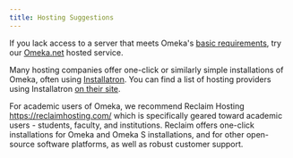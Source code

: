 ```yaml
---
title: Hosting Suggestions
---
```


If you lack access to a server that meets Omeka's [basic requirements](../Installation/System_Requirements/), try our [Omeka.net](http://omeka.net) hosted service.

Many hosting companies offer one-click or similarly simple installations of Omeka, often using [Installatron](https://installatron.com/omeka?s=4808f3ca0bb48ec1d0f6d387fddf14fd). You can find a list of hosting providers using Installatron [on their site](https://installatron.com/partners).

For academic users of Omeka, we recommend Reclaim Hosting <https://reclaimhosting.com/> which is specifically geared toward academic users - students, faculty, and institutions. Reclaim offers one-click installations for Omeka and Omeka S installations, and for other open-source software platforms, as well as robust customer support. 
